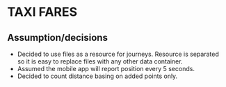 TAXI FARES
==========

## Assumption/decisions

* Decided to use files as a resource for journeys. Resource is separated so it is easy to replace files with any other data container.
* Assumed the mobile app will report position every 5 seconds.
* Decided to count distance basing on added points only.

